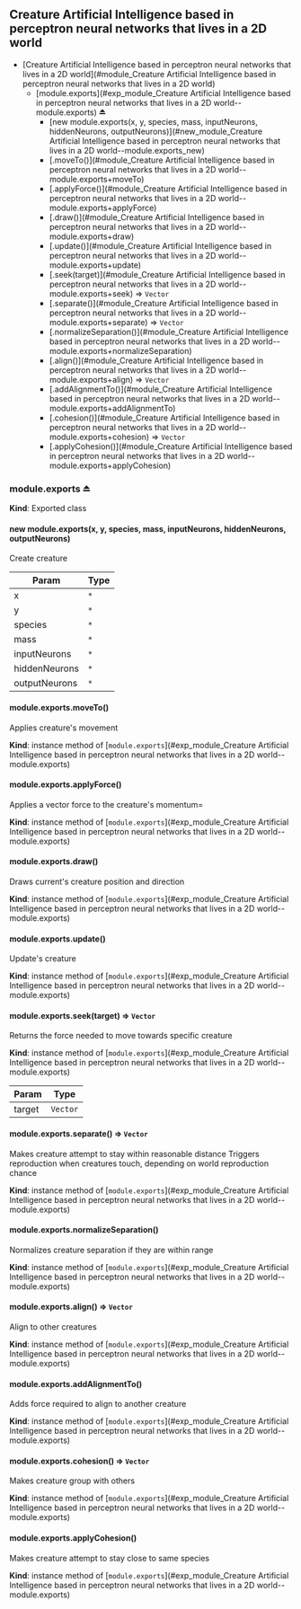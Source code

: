 <a name="module_Creature Artificial Intelligence based in perceptron neural networks that lives in a 2D world"></a>

## Creature Artificial Intelligence based in perceptron neural networks that lives in a 2D world

- [Creature Artificial Intelligence based in perceptron neural networks that lives in a 2D world](#module_Creature Artificial Intelligence based in perceptron neural networks that lives in a 2D world)
  - [module.exports](#exp_module_Creature Artificial Intelligence based in perceptron neural networks that lives in a 2D world--module.exports) ⏏
    - [new module.exports(x, y, species, mass, inputNeurons, hiddenNeurons, outputNeurons)](#new_module_Creature Artificial Intelligence based in perceptron neural networks that lives in a 2D world--module.exports_new)
    - [.moveTo()](#module_Creature Artificial Intelligence based in perceptron neural networks that lives in a 2D world--module.exports+moveTo)
    - [.applyForce()](#module_Creature Artificial Intelligence based in perceptron neural networks that lives in a 2D world--module.exports+applyForce)
    - [.draw()](#module_Creature Artificial Intelligence based in perceptron neural networks that lives in a 2D world--module.exports+draw)
    - [.update()](#module_Creature Artificial Intelligence based in perceptron neural networks that lives in a 2D world--module.exports+update)
    - [.seek(target)](#module_Creature Artificial Intelligence based in perceptron neural networks that lives in a 2D world--module.exports+seek) ⇒ <code>Vector</code>
    - [.separate()](#module_Creature Artificial Intelligence based in perceptron neural networks that lives in a 2D world--module.exports+separate) ⇒ <code>Vector</code>
    - [.normalizeSeparation()](#module_Creature Artificial Intelligence based in perceptron neural networks that lives in a 2D world--module.exports+normalizeSeparation)
    - [.align()](#module_Creature Artificial Intelligence based in perceptron neural networks that lives in a 2D world--module.exports+align) ⇒ <code>Vector</code>
    - [.addAlignmentTo()](#module_Creature Artificial Intelligence based in perceptron neural networks that lives in a 2D world--module.exports+addAlignmentTo)
    - [.cohesion()](#module_Creature Artificial Intelligence based in perceptron neural networks that lives in a 2D world--module.exports+cohesion) ⇒ <code>Vector</code>
    - [.applyCohesion()](#module_Creature Artificial Intelligence based in perceptron neural networks that lives in a 2D world--module.exports+applyCohesion)

<a name="exp_module_Creature Artificial Intelligence based in perceptron neural networks that lives in a 2D world--module.exports"></a>

### module.exports ⏏

**Kind**: Exported class  
<a name="new_module_Creature Artificial Intelligence based in perceptron neural networks that lives in a 2D world--module.exports_new"></a>

#### new module.exports(x, y, species, mass, inputNeurons, hiddenNeurons, outputNeurons)

Create creature

| Param         | Type            |
| ------------- | --------------- |
| x             | <code>\*</code> |
| y             | <code>\*</code> |
| species       | <code>\*</code> |
| mass          | <code>\*</code> |
| inputNeurons  | <code>\*</code> |
| hiddenNeurons | <code>\*</code> |
| outputNeurons | <code>\*</code> |

<a name="module_Creature Artificial Intelligence based in perceptron neural networks that lives in a 2D world--module.exports+moveTo"></a>

#### module.exports.moveTo()

Applies creature's movement

**Kind**: instance method of [<code>module.exports</code>](#exp_module_Creature Artificial Intelligence based in perceptron neural networks that lives in a 2D world--module.exports)  
<a name="module_Creature Artificial Intelligence based in perceptron neural networks that lives in a 2D world--module.exports+applyForce"></a>

#### module.exports.applyForce()

Applies a vector force to the creature's momentum=

**Kind**: instance method of [<code>module.exports</code>](#exp_module_Creature Artificial Intelligence based in perceptron neural networks that lives in a 2D world--module.exports)  
<a name="module_Creature Artificial Intelligence based in perceptron neural networks that lives in a 2D world--module.exports+draw"></a>

#### module.exports.draw()

Draws current's creature position and direction

**Kind**: instance method of [<code>module.exports</code>](#exp_module_Creature Artificial Intelligence based in perceptron neural networks that lives in a 2D world--module.exports)  
<a name="module_Creature Artificial Intelligence based in perceptron neural networks that lives in a 2D world--module.exports+update"></a>

#### module.exports.update()

Update's creature

**Kind**: instance method of [<code>module.exports</code>](#exp_module_Creature Artificial Intelligence based in perceptron neural networks that lives in a 2D world--module.exports)  
<a name="module_Creature Artificial Intelligence based in perceptron neural networks that lives in a 2D world--module.exports+seek"></a>

#### module.exports.seek(target) ⇒ <code>Vector</code>

Returns the force needed to move towards specific creature

**Kind**: instance method of [<code>module.exports</code>](#exp_module_Creature Artificial Intelligence based in perceptron neural networks that lives in a 2D world--module.exports)

| Param  | Type                |
| ------ | ------------------- |
| target | <code>Vector</code> |

<a name="module_Creature Artificial Intelligence based in perceptron neural networks that lives in a 2D world--module.exports+separate"></a>

#### module.exports.separate() ⇒ <code>Vector</code>

Makes creature attempt to stay within reasonable distance
Triggers reproduction when creatures touch, depending on world reproduction chance

**Kind**: instance method of [<code>module.exports</code>](#exp_module_Creature Artificial Intelligence based in perceptron neural networks that lives in a 2D world--module.exports)  
<a name="module_Creature Artificial Intelligence based in perceptron neural networks that lives in a 2D world--module.exports+normalizeSeparation"></a>

#### module.exports.normalizeSeparation()

Normalizes creature separation if they are within range

**Kind**: instance method of [<code>module.exports</code>](#exp_module_Creature Artificial Intelligence based in perceptron neural networks that lives in a 2D world--module.exports)  
<a name="module_Creature Artificial Intelligence based in perceptron neural networks that lives in a 2D world--module.exports+align"></a>

#### module.exports.align() ⇒ <code>Vector</code>

Align to other creatures

**Kind**: instance method of [<code>module.exports</code>](#exp_module_Creature Artificial Intelligence based in perceptron neural networks that lives in a 2D world--module.exports)  
<a name="module_Creature Artificial Intelligence based in perceptron neural networks that lives in a 2D world--module.exports+addAlignmentTo"></a>

#### module.exports.addAlignmentTo()

Adds force required to align to another creature

**Kind**: instance method of [<code>module.exports</code>](#exp_module_Creature Artificial Intelligence based in perceptron neural networks that lives in a 2D world--module.exports)  
<a name="module_Creature Artificial Intelligence based in perceptron neural networks that lives in a 2D world--module.exports+cohesion"></a>

#### module.exports.cohesion() ⇒ <code>Vector</code>

Makes creature group with others

**Kind**: instance method of [<code>module.exports</code>](#exp_module_Creature Artificial Intelligence based in perceptron neural networks that lives in a 2D world--module.exports)  
<a name="module_Creature Artificial Intelligence based in perceptron neural networks that lives in a 2D world--module.exports+applyCohesion"></a>

#### module.exports.applyCohesion()

Makes creature attempt to stay close to same species

**Kind**: instance method of [<code>module.exports</code>](#exp_module_Creature Artificial Intelligence based in perceptron neural networks that lives in a 2D world--module.exports)

